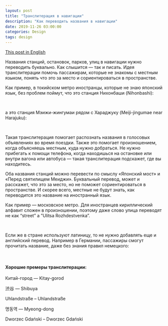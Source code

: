 ```yaml
---
layout: post
title: "Транслитерация в навигации"
description: "Как переводить названия в навигации"
date: 2019-11-26 03:00:00
categories: Design
tags: design
---
```


[This post in English](/design/2019/11/25/translation-in-navigation.html)

Названия станций, остановок, парков, улиц в навигации нужно переводить буквально. Как слышится — так и писать. Идея транслитерации помочь пассажирам, которые не знакомы с местным языком, понять что это за место и сориентироваться в пространстве.

Как пример, в токийском метро иностранцы, которые не знаю японский язык, без проблем поймут, что это станция Нихонбаши (Nihonbashi):



<img src="/assets/images/lazy.png" alt="translation in navigation system signs" data-echo="/blog_img/tokyo/nihombashi.jpg">

а это станция Мэижи-жингумаи рядом с Хараджуку (Meiji-jingumae near Harajuku):

<img src="/assets/images/lazy.png" alt="translation in navigation system signs" data-echo="/blog_img/tokyo/meiji.jpg">

Такая транслитерация помогает распознать названия в голосовых объявлениях во время поездки. Также это помогает произношением, когда объясняешь местным, куда нужно добраться. Не нужно прибегать к помощи телефона, когда находишься на остановке или внутри вагона или автобуса — такая транслитерация подскажет, где вы находитесь. 

Оба названия станций можно перевести по смыслу «Японский мост» и «Перед святилищем Меиджи». Буквальный перевод, может и расскажет, что это за место, но не поможет сориентироваться в пространстве. И скорее всего, местные не будут знать, как переводится это название на иностранный язык. 

Как пример — московское метро. Для иностранцев кириллический алфавит сложен в произношении, поэтому даже слово улица переводят не как “street” а ”Ulitsa Rozhdestvenka”.

<img src="/assets/images/lazy.png" alt="translation in navigation system signs" data-echo="/blog_img/tokyo/moscow.jpg">

Если же в стране используют латиницу, то не нужно добавлять еще и английский перевод. Например в Германии, пассажиры смогут прочитать название, даже без знания правил немецкого:

<img src="/assets/images/lazy.png" alt="translation in navigation system signs" data-echo="/blog_img/tokyo/berlin.jpeg">



#### Хорошие премеры транслитерации:

Китай-город — Kitay-gorod

渋谷 — Shibuya

Uhlandstraße – Uhlandstraße 

명동역 — Myeong-dong

Dworzec Gdański – Dworzec Gdański